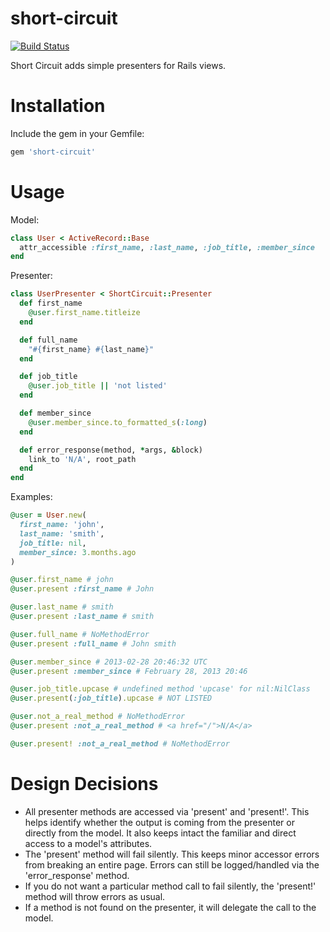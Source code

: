 short-circuit
=============

[![Build Status](https://travis-ci.org/jpruetting/short-circuit.png?branch=master)](https://travis-ci.org/jpruetting/short-circuit)

Short Circuit adds simple presenters for Rails views.


Installation
=============

Include the gem in your Gemfile:

```ruby
gem 'short-circuit'
```

Usage
=============

Model:

```ruby
class User < ActiveRecord::Base
  attr_accessible :first_name, :last_name, :job_title, :member_since
end
```

Presenter:

```ruby
class UserPresenter < ShortCircuit::Presenter
  def first_name
    @user.first_name.titleize
  end

  def full_name
    "#{first_name} #{last_name}"
  end

  def job_title
    @user.job_title || 'not listed'
  end

  def member_since
    @user.member_since.to_formatted_s(:long) 
  end

  def error_response(method, *args, &block)
    link_to 'N/A', root_path
  end
end
```

Examples:

```ruby
@user = User.new(
  first_name: 'john',
  last_name: 'smith',
  job_title: nil,
  member_since: 3.months.ago
)

@user.first_name # john
@user.present :first_name # John

@user.last_name # smith
@user.present :last_name # smith

@user.full_name # NoMethodError
@user.present :full_name # John smith

@user.member_since # 2013-02-28 20:46:32 UTC
@user.present :member_since # February 28, 2013 20:46

@user.job_title.upcase # undefined method 'upcase' for nil:NilClass
@user.present(:job_title).upcase # NOT LISTED

@user.not_a_real_method # NoMethodError
@user.present :not_a_real_method # <a href="/">N/A</a>

@user.present! :not_a_real_method # NoMethodError
```

Design Decisions
=============
* All presenter methods are accessed via 'present' and 'present!'. This helps identify whether the output is coming from the presenter or directly from the model. It also keeps intact the familiar and direct access to a model's attributes.
* The 'present' method will fail silently. This keeps minor accessor errors from breaking an entire page. Errors can still be logged/handled via the 'error_response' method.
* If you do not want a particular method call to fail silently, the 'present!' method will throw errors as usual.
* If a method is not found on the presenter, it will delegate the call to the model.
